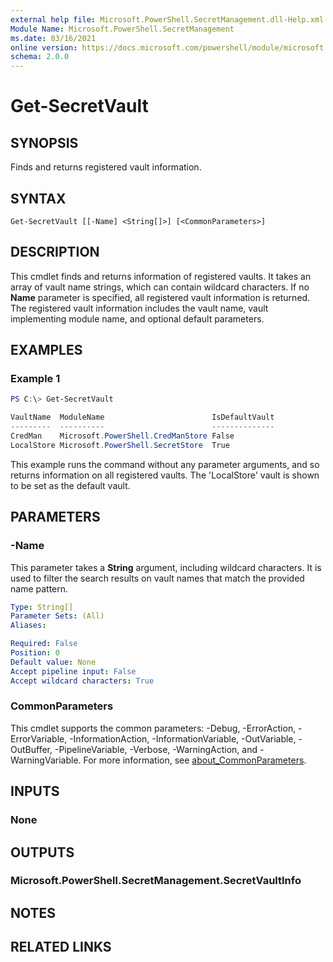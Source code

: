 ```yaml
---
external help file: Microsoft.PowerShell.SecretManagement.dll-Help.xml
Module Name: Microsoft.PowerShell.SecretManagement
ms.date: 03/16/2021
online version: https://docs.microsoft.com/powershell/module/microsoft.powershell.secretmanagement/get-secretvault?view=ps-modules&wt.mc_id=ps-gethelp
schema: 2.0.0
---
```


# Get-SecretVault

## SYNOPSIS
Finds and returns registered vault information.

## SYNTAX

```
Get-SecretVault [[-Name] <String[]>] [<CommonParameters>]
```

## DESCRIPTION

This cmdlet finds and returns information of registered vaults. It takes an array of vault name
strings, which can contain wildcard characters. If no **Name** parameter is specified, all
registered vault information is returned. The registered vault information includes the vault name,
vault implementing module name, and optional default parameters.

## EXAMPLES

### Example 1

```powershell
PS C:\> Get-SecretVault

VaultName  ModuleName                        IsDefaultVault
---------  ----------                        --------------
CredMan    Microsoft.PowerShell.CredManStore False
LocalStore Microsoft.PowerShell.SecretStore  True
```

This example runs the command without any parameter arguments, and so returns information on all
registered vaults. The 'LocalStore' vault is shown to be set as the default vault.

## PARAMETERS

### -Name

This parameter takes a **String** argument, including wildcard characters. It is used to filter the
search results on vault names that match the provided name pattern.

```yaml
Type: String[]
Parameter Sets: (All)
Aliases:

Required: False
Position: 0
Default value: None
Accept pipeline input: False
Accept wildcard characters: True
```

### CommonParameters

This cmdlet supports the common parameters: -Debug, -ErrorAction, -ErrorVariable,
-InformationAction, -InformationVariable, -OutVariable, -OutBuffer, -PipelineVariable, -Verbose,
-WarningAction, and -WarningVariable. For more information, see
[about_CommonParameters](http://go.microsoft.com/fwlink/?LinkID=113216).

## INPUTS

### None

## OUTPUTS

### Microsoft.PowerShell.SecretManagement.SecretVaultInfo

## NOTES

## RELATED LINKS
